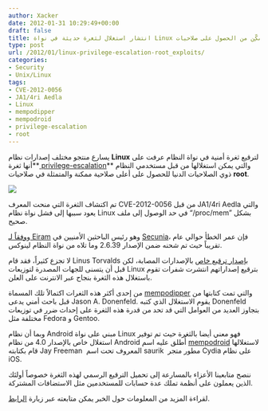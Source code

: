 ```yaml
---
author: Xacker
date: 2012-01-31 10:29:49+00:00
draft: false
title: انتشار استغلال لثغرة حديثة في نواة Linux تُمكِّن من الحصول على صلاحيات Root
type: post
url: /2012/01/linux-privilege-escalation-root_exploits/
categories:
- Security
- Unix/Linux
tags:
- CVE-2012-0056
- JA1/4ri Aedla
- Linux
- mempodipper
- mempodroid
- privilege-escalation
- root
---
```


يسارع منتجو مختلف إصدارات نظام **Linux** لترقيع ثغرة أمنية في نواة النظام عرفت على أنها ثغرة**[ privilege-escalation](http://en.wikipedia.org/wiki/Privilege_escalation)** والتي يمكن استغلالها من قبل مستخدمي النظام ذوي الصلاحيات الدنيا للحصول على أعلى صلاحية ممكنة والمتمثلة في صلاحيات **root**.




[![](http://www.it-scoop.com/wp-content/uploads/2011/01/Linux-kernel.jpeg)
](http://www.it-scoop.com/wp-content/uploads/2011/01/Linux-kernel.jpeg)




تم اكتشاف الثغرة التي منحت المعرف CVE-2012-0056 من قبل JA1/4ri Aedla والتي يعود سببها إلى فشل نواة نظام Linux في حد الوصول إلى ملف “/proc/mem” بشكل صحيح.




و[وفقاً لـ Eiram](http://www.computerworld.com/s/article/9223675/Linux_vendors_rush_to_patch_privilege_escalation_flaw_after_root_exploits_emerge) وهو رئيس الباحثين الأمنيين في [Secunia](http://secunia.com/advisories/cve_reference/CVE-2012-0056/)، فإن عمر الخطأ حوالي عام تقريباً حيث تم شحنه ضمن الإصدار 2.6.39 وما تلاه من نواة النظام لينوكس.




لا تجزع كثيراً، فقد قام Linus Torvalds ب[إصدار ترقيع خاص](http://git.kernel.org/?p=linux/kernel/git/torvalds/linux-2.6.git;a=commitdiff;h=e268337dfe26dfc7efd422a804dbb27977a3cccc) بالإصدارات المصابة، لكن قبل أن يتسنى للجهات المصدرة لتوزيعات Linux بترقيع إصداراتهم انتشرت شفرات تقوم باستغلال هذه الثغرة بنجاح عبر الانترنت على العلن.




من إحدى أكثر هذه الثغرات اكتمالاً تلك المسماة [mempodipper](http://git.zx2c4.com/CVE-2012-0056/) والتي تمت كتابتها من قبل باحث أمني يدعى Jason A. Donenfeld. يقوم الاستغلال الذي كتبه Donenfeld بتجاوز العديد من العوامل التي قد تحد من قدرة هذه الثغرة على إحداث ضرر في توزيعات مختلفة مثل Fedora و Gentoo.




وبما أن نظام Android مبني على نواة Linux فهو معني أيضا بالثغرة حيث تم توفير استغلال خاص بالإصدار 4.0 من نظام Android أُطلق عليه اسم [mempodroid](https://github.com/saurik/mempodroid) لاستغلالها قام بكتابته Jay Freeman  المعروف تحت اسم saurik  مطور متجر Cydia على نظام iOS.




ننصح متابعينا الأعزاء بالمسارعة إلى تحميل الترقيع الرسمي لهذه الثغرة خصوصاً أولئك الذين يعملون على أنظمة تملك عدة حسابات للمستخدمين مثل الاستضافات المشتركة.




لقراءة المزيد من المعلومات حول الخبر يمكن متابعته عبر زيارة [الرابط](http://www.computerworld.com/s/article/9223675/Linux_vendors_rush_to_patch_privilege_escalation_flaw_after_root_exploits_emerge).
